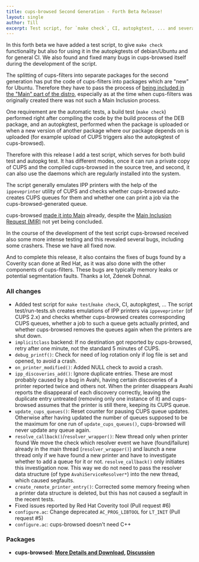 ```yaml
---
title: cups-browsed Second Generation - Forth Beta Release!
layout: single
author: Till
excerpt: Test script, for `make check`, CI, autopkgtest, ... and several bug fixes
---
```

In this forth beta we have added a test script, to give `make check` functionality but also for using it in the autopkgtests of debian/Ubuntu and for general CI. We also found and fixed many bugs in cups-browsed itself during the development of the script.

The splitting of cups-filters into separate packages for the second generation has put the code of cups-filters into packages which are "new" for Ubuntu. Therefore they have to pass the process of [being included in the "Main" part of the distro](/OpenPrinting-News-February-2023/#the-new-architecture-is-going-into-ubuntu-and-red-hat), especially as at the time when cups-filters was originally created there was not such a Main Inclusion process.

One requirement are the automatic tests, a build test (`make check`) performed right after compiling the code by the build process of the DEB package, and an autopkgtest, performed when the package is uploaded or when a new version of another package where our package depends on is uploaded (for example upload of CUPS triggers also the autopkgtest of cups-browsed).

Therefore with this release I add a test script, which serves for both build test and autopkg test. It has different modes, once it can run a private copy of CUPS and the compiled cups-browsed in the source tree, and second, it can also use the daemons which are regularly installed into the system.

The script generally emulates IPP printers with the help of the `ippeveprinter` utility of CUPS and checks whether cups-browsed auto-creates CUPS queues for them and whether one can print a job via the cups-browsed-generated queue.

cups-browsed [made it into Main](https://launchpad.net/ubuntu/+source/cups-browsed) already, despite the [Main Inclusion Request (MIR)](https://bugs.launchpad.net/ubuntu/+source/libcupsfilters/+bug/2003259) not yet being concluded.

In the course of the development of the test script cups-browsed received also some more intense testing and this revealed several bugs, including some crashers. These we have all fixed now.

And to complete this release, it also contains the fixes of bugs found by a Coverity scan done at Red Hat, as it was also done with the other components of cups-filters. These bugs are typically memory leaks or potential segmentation faults. Thanks a lot, Zdenek Dohnal.

### All changes

- Added test script for `make test`/`make check`, CI, autopkgtest, ...
  The script test/run-tests.sh creates emulations of IPP printers via `ippeveprinter` (of CUPS 2.x) and checks whether cups-browsed creates corresponding CUPS queues, whether a job to such a queue gets actually printed, and whether cups-browsed removes the queues again when the printers are shut down.
- `implicitclass` backend: If no destination got reported by cups-browsed, retry after one minute, not the standard 5 minutes of CUPS.
- `debug_printf()`: Check for need of log rotation only if log file is set and opened, to avoid a crash.
- `on_printer_modified()`: Added NULL check to avoid a crash.
- `ipp_discoveries_add()`: Ignore duplicate entries.
  These are most probably caused by a bug in Avahi, having certain discoveries of a printer reported twice and others not. When the printer disappears Avahi reports the disappearal of each discovery correctly, leaving the duplicate entry untreated (removing only one instance of it) and cups-browsed assumes that the printer is still there, keeping its CUPS queue.
- `update_cups_queues()`: Reset counter for pausing CUPS queue updates.
  Otherwise after having updated the number of queues supposed to be the maximum for one run of `update_cups_queues()`, cups-browsed will never update any queue again.
- `resolve_callback()`/`resolver_wrapper()`: New thread only when printer found
  We move the check which resolver event we have (found/failure) already in the main thread (`resolver_wrapper()`) and launch a new thread only if we have found a new printer and have to investigate whether to add a queue for it or not. `resolve_callback()` only initiates this investigation now.  This way we do not need to pass the resolver data structure (of type `AvahiServiceResolver*`) into the new thread, which caused segfaults.
- `create_remote_printer_entry()`: Corrected some memory freeing when a printer data structure is deleted, but this has not caused a segfault in the recent tests.
- Fixed issues reported by Red Hat Coverity tool (Pull request #6)
- `configure.ac`: Change deprecated `AC_PROG_LIBTOOL` for `LT_INIT` (Pull request #5)
- `configure.ac`: cups-browsed doesn't need C++

### Packages

- **cups-browsed: [More Details and Download](https://github.com/OpenPrinting/cups-browsed/releases/tag/2.0b4), [Discussion](https://github.com/OpenPrinting/cups-browsed/discussions/8)**
